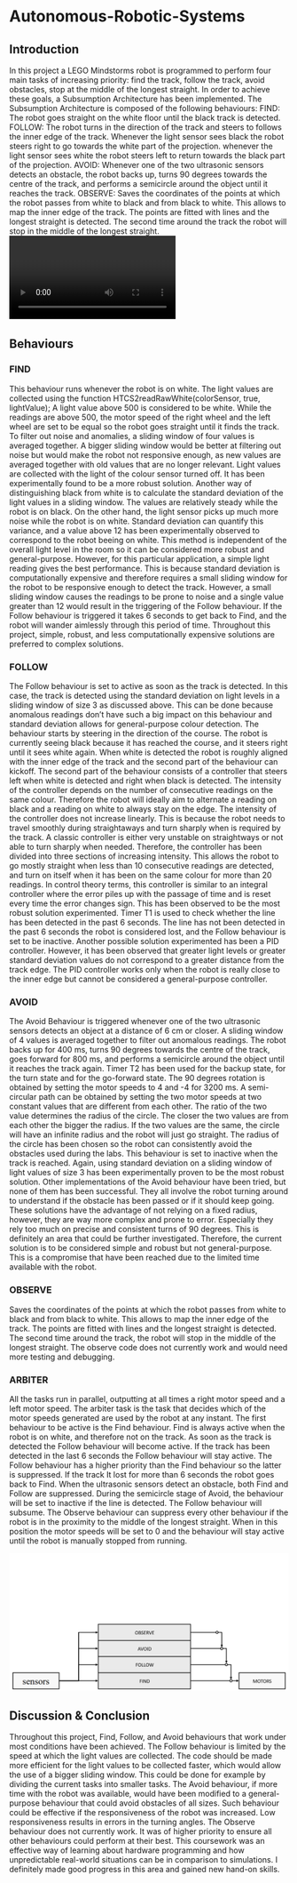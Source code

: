 # Autonomous-Robotic-Systems

Introduction
-------------
In this project a LEGO Mindstorms robot is programmed to perform four main tasks of increasing priority: find the track, follow the track, avoid obstacles, stop at the middle of the longest straight.
In order to achieve these goals, a Subsumption Architecture has been implemented. The Subsumption Architecture is composed of the following behaviours:
FIND: The robot goes straight on the white floor until the black track is detected.
FOLLOW: The robot turns in the direction of the track and steers to follows the inner edge of the track. Whenever the light sensor sees black the robot steers right to go towards the white part of the projection. whenever the light sensor sees white the robot steers left to return towards the black part of the projection.
AVOID: Whenever one of the two ultrasonic sensors detects an obstacle, the robot backs up, turns 90 degrees towards the centre of the track, and performs a semicircle around the object until it reaches the track.
OBSERVE: Saves the coordinates of the points at which the robot passes from white to black and from black to white. This allows to map the inner edge of the track. The points are fitted with lines and the longest straight is detected. The second time around the track the robot will stop in the middle of the longest straight.
![Robot Clip](Assets/Clip.MOV) 
 
Behaviours
-------------
### FIND
This behaviour runs whenever the robot is on white. The light values are collected using the function
HTCS2readRawWhite(colorSensor, true, lightValue);
A light value above 500 is considered to be white. While the readings are above 500, the motor speed of the right wheel and the left wheel are set to be equal so the robot goes straight until it finds the track. To filter out noise and anomalies, a sliding window of four values is averaged together. A bigger sliding window would be better at filtering out noise but would make the robot not responsive enough, as new values are averaged together with old values that are no longer relevant. Light values are collected with the light of the colour sensor turned off. It has been experimentally found to be a more robust solution.
Another way of distinguishing black from white is to calculate the standard deviation of the light values in a sliding window. The values are relatively steady while the robot is on black. On the other hand, the light sensor picks up much more noise while the robot is on white. Standard deviation can quantify this variance, and a value above 12 has been experimentally observed to correspond to the robot beeing on white. This method is independent of the overall light level in the room so it can be considered more robust and general-purpose.
However, for this particular application, a simple light reading gives the best performance. This is because standard deviation is computationally expensive and therefore requires a small sliding window for the robot to be responsive enough to detect the track. However, a small sliding window causes the readings to be prone to noise and a single value greater than 12 would result in the triggering of the Follow behaviour. If the Follow behaviour is triggered it takes 6 seconds to get back to Find, and the robot will wander aimlessly through this period of time. 
Throughout this project, simple, robust, and less computationally expensive solutions are preferred to complex solutions. 
 
### FOLLOW
The Follow behaviour is set to active as soon as the track is detected. In this case, the track is detected using the standard deviation on light levels in a sliding window of size 3 as discussed above. This can be done because anomalous readings don’t have such a big impact on this behaviour and standard deviation allows for general-purpose colour detection.
The behaviour starts by steering in the direction of the course. The robot is currently seeing black because it has reached the course, and it steers right until it sees white again. When white is detected the robot is roughly aligned with the inner edge of the track and the second part of the behaviour can kickoff.
The second part of the behaviour consists of a controller that steers left when white is detected and right when black is detected. The intensity of the controller depends on the number of consecutive readings on the same colour. Therefore the robot will ideally aim to alternate a reading on black and a reading on white to always stay on the edge. The intensity of the controller does not increase linearly. This is because the robot needs to travel smoothly during straightaways and turn sharply when is required by the track. A classic controller is either very unstable on straightways or not able to turn sharply when needed. Therefore, the controller has been divided into three sections of increasing intensity. This allows the robot to go mostly straight when less than 10 consecutive readings are detected, and turn on itself when it has been on the same colour for more than 20 readings. In control theory terms, this controller is similar to an integral controller where the error piles up with the passage of time and is reset every time the error changes sign. This has been observed to be the most robust solution experimented.
Timer T1 is used to check whether the line has been detected in the past 6 seconds. The line has not been detected in the past 6 seconds the robot is considered lost, and the Follow behaviour is set to be inactive. 
Another possible solution experimented has been a PID controller. However, it has been observed that greater light levels or greater standard deviation values do not correspond to a greater distance from the track edge. The PID controller works only when the robot is really close to the inner edge but cannot be considered a general-purpose controller.

### AVOID
The Avoid Behaviour is triggered whenever one of the two ultrasonic sensors detects an object at a distance of 6 cm or closer. A sliding window of 4 values is averaged together to filter out anomalous readings.
The robot backs up for 400 ms, turns 90 degrees towards the centre of the track, goes forward for 800 ms, and performs a semicircle around the object until it reaches the track again. Timer T2 has been used for the backup state, for the turn state and for the go-forward state. The 90 degrees rotation is obtained by setting the motor speeds to 4 and -4 for 3200 ms. A semi-circular path can be obtained by setting the two motor speeds at two constant values that are different from each other. The ratio of the two value determines the radius of the circle. The closer the two values are from each other the bigger the radius. If the two values are the same, the circle will have an infinite radius and the robot will just go straight. The radius of the circle has been chosen so the robot can consistently avoid the obstacles used during the labs.
This behaviour is set to inactive when the track is reached. Again, using standard deviation on a sliding window of light values of size 3 has been experimentally proven to be the most robust solution.
Other implementations of the Avoid behaviour have been tried, but none of them has been successful. They all involve the robot turning around to understand if the obstacle has been passed or if it should keep going. These solutions have the advantage of not relying on a fixed radius, however, they are way more complex and prone to error. Especially they rely too much on precise and consistent turns of 90 degrees. This is definitely an area that could be further investigated. Therefore, the current solution is to be considered simple and robust but not general-purpose. This is a compromise that have been reached due to the limited time available with the robot.

### OBSERVE
Saves the coordinates of the points at which the robot passes from white to black and from black to white. This allows to map the inner edge of the track. The points are fitted with lines and the longest straight is detected. The second time around the track, the robot will stop in the middle of the longest straight. The observe code does not currently work and would need more testing and debugging. 
 
### ARBITER
All the tasks run in parallel, outputting at all times a right motor speed and a left motor speed. The arbiter task is the task that decides which of the motor speeds generated are used by the robot at any instant. The first behaviour to be active is the Find behaviour. Find is always active when the robot is on white, and therefore not on the track. As soon as the track is detected the Follow behaviour will become active. If the track has been detected in the last 6 seconds the Follow behaviour will stay active. The Follow behaviour has a higher priority than the Find behaviour so the latter is suppressed. If the track It lost for more than 6 seconds the robot goes back to Find. When the ultrasonic sensors detect an obstacle, both Find and Follow are suppressed. During the semicircle stage of Avoid, the behaviour will be set to inactive if the line is detected. The Follow behaviour will subsume. The Observe behaviour can suppress every other behaviour if the robot is in the proximity to the middle of the longest straight. When in this position the motor speeds will be set to 0 and the behaviour will stay active until the robot is manually stopped from running.

![Subsumption Architecture](Assets/Architecture.png)

Discussion & Conclusion
-------------
Throughout this project, Find, Follow, and Avoid behaviours that work under most conditions have been achieved. The Follow behaviour is limited by the speed at which the light values are collected. The code should be made more efficient for the light values to be collected faster, which would allow the use of a bigger sliding window. This could be done for example by dividing the current tasks into smaller tasks. The Avoid behaviour, if more time with the robot was available, would have been modified to a general-purpose behaviour that could avoid obstacles of all sizes. Such behaviour could be effective if the responsiveness of the robot was increased. Low responsiveness results in errors in the turning angles. The Observe behaviour does not currently work. It was of higher priority to ensure all other behaviours could perform at their best.
This coursework was an effective way of learning about hardware programming and how unpredictable real-world situations can be in comparison to simulations. I definitely made good progress in this area and gained new hand-on skills.

